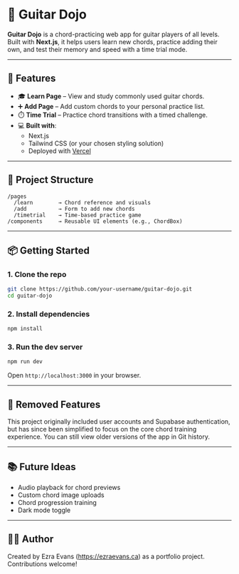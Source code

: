 # 🎸 Guitar Dojo

**Guitar Dojo** is a chord-practicing web app for guitar players of all levels. Built with **Next.js**, it helps users learn new chords, practice adding their own, and test their memory and speed with a time trial mode.

---

## 🚀 Features

- 🎓 **Learn Page** – View and study commonly used guitar chords.
- ➕ **Add Page** – Add custom chords to your personal practice list.
- ⏱️ **Time Trial** – Practice chord transitions with a timed challenge.
- 💻 **Built with**:
  - Next.js
  - Tailwind CSS (or your chosen styling solution)
  - Deployed with [Vercel](https://vercel.com)

---

## 🧱 Project Structure

```
/pages
  /learn        → Chord reference and visuals
  /add          → Form to add new chords
  /timetrial    → Time-based practice game
/components     → Reusable UI elements (e.g., ChordBox)
```

---

## 📦 Getting Started

### 1. Clone the repo
```bash
git clone https://github.com/your-username/guitar-dojo.git
cd guitar-dojo
```

### 2. Install dependencies
```bash
npm install
```

### 3. Run the dev server
```bash
npm run dev
```

Open `http://localhost:3000` in your browser.

---

## 🧹 Removed Features

This project originally included user accounts and Supabase authentication, but has since been simplified to focus on the core chord training experience. You can still view older versions of the app in Git history.

---

## 📚 Future Ideas

- Audio playback for chord previews
- Custom chord image uploads
- Chord progression training
- Dark mode toggle

---

## 🧑‍💻 Author

Created by Ezra Evans (https://ezraevans.ca) as a portfolio project. Contributions welcome!

